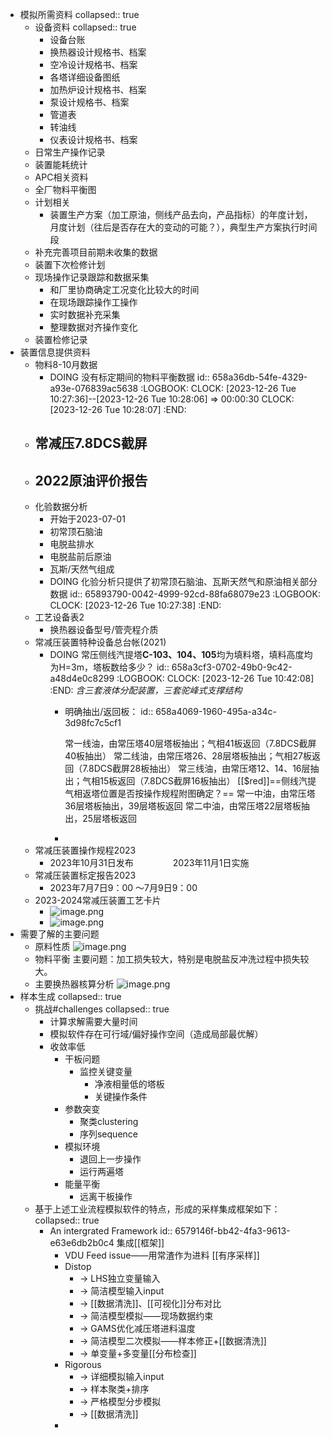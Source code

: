 - 模拟所需资料
  collapsed:: true
	- 设备资料
	  collapsed:: true
		- 设备台账
		- 换热器设计规格书、档案
		- 空冷设计规格书、档案
		- 各塔详细设备图纸
		- 加热炉设计规格书、档案
		- 泵设计规格书、档案
		- 管道表
		- 转油线
		- 仪表设计规格书、档案
	- 日常生产操作记录
	- 装置能耗统计
	- APC相关资料
	- 全厂物料平衡图
	- 计划相关
		- 装置生产方案（加工原油，侧线产品去向，产品指标）的年度计划，月度计划（往后是否存在大的变动的可能？），典型生产方案执行时间段
	- 补充完善项目前期未收集的数据
	- 装置下次检修计划
	- 现场操作记录跟踪和数据采集
		- 和厂里协商确定工况变化比较大的时间
		- 在现场跟踪操作工操作
		- 实时数据补充采集
		- 整理数据对齐操作变化
	- 装置检修记录
- 装置信息提供资料
	- 物料8-10月数据
		- DOING 没有标定期间的物料平衡数据
		  id:: 658a36db-54fe-4329-a93e-076839ac5638
		  :LOGBOOK:
		  CLOCK: [2023-12-26 Tue 10:27:36]--[2023-12-26 Tue 10:28:06] =>  00:00:30
		  CLOCK: [2023-12-26 Tue 10:28:07]
		  :END:
	- 常减压7.8DCS截屏
		-
	- 2022原油评价报告
		-
	- 化验数据分析
		- 开始于2023-07-01
		- 初常顶石脑油
		- 电脱盐排水
		- 电脱盐前后原油
		- 瓦斯/天然气组成
		- DOING 化验分析只提供了初常顶石脑油、瓦斯天然气和原油相关部分数据
		  id:: 65893790-0042-4999-92cd-88fa68079e23
		  :LOGBOOK:
		  CLOCK: [2023-12-26 Tue 10:27:38]
		  :END:
	- 工艺设备表2
		- 换热器设备型号/管壳程介质
	- 常减压装置特种设备总台帐(2021)
		- DOING 常压侧线汽提塔**C-103、104、105**均为填料塔，填料高度均为H=3m，塔板数给多少？
		  id:: 658a3cf3-0702-49b0-9c42-a48d4e0c8299
		  :LOGBOOK:
		  CLOCK: [2023-12-26 Tue 10:42:08]
		  :END:
		  *含三套液体分配装置，三套驼峰式支撑结构*
			- 明确抽出/返回板：
			  id:: 658a4069-1960-495a-a34c-3d98fc7c5cf1
			  
			  常一线油，由常压塔40层塔板抽出；气相41板返回（7.8DCS截屏40板抽出）
			  常二线油，由常压塔26、28层塔板抽出；气相27板返回（7.8DCS截屏28板抽出）
			  常三线油，由常压塔12、14、16层抽出；气相15板返回（7.8DCS截屏16板抽出）
			  [[$red]]==侧线汽提气相返塔位置是否按操作规程附图确定？==
			  常一中油，由常压塔36层塔板抽出，39层塔板返回
			  常二中油，由常压塔22层塔板抽出，25层塔板返回
			-
	- 常减压装置操作规程2023
		- 2023年10月31日发布                2023年11月1日实施
	- 常减压装置标定报告2023
		- 2023年7月7日9：00 ～7月9日9：00
	- 2023-2024常减压装置工艺卡片
		- ![image.png](../assets/image_1703490207361_0.png)
		- ![image.png](../assets/image_1703490223925_0.png)
- 需要了解的主要问题
	- 原料性质
	  ![image.png](../assets/image_1703566020985_0.png)
	- 物料平衡
	  主要问题：加工损失较大，特别是电脱盐反冲洗过程中损失较大。
	- 主要换热器核算分析
	  ![image.png](../assets/image_1703565971819_0.png)
- 样本生成
  collapsed:: true
	- 挑战#challenges
	  collapsed:: true
		- 计算求解需要大量时间
		- 模拟软件存在可行域/偏好操作空间（造成局部最优解）
		- 收敛率低
			- 干板问题
				- 监控关键变量
					- 净液相量低的塔板
					- 关键操作条件
			- 参数突变
				- 聚类clustering
				- 序列sequence
			- 模拟环境
				- 退回上一步操作
				- 运行两遍塔
			- 能量平衡
				- 远离干板操作
	- 基于上述工业流程模拟软件的特点，形成的采样集成框架如下：
	  collapsed:: true
		- An intergrated Framework
		  id:: 6579146f-bb42-4fa3-9613-e63e6db2b0c4
		  集成[[框架]]
			- VDU Feed issue——用常渣作为进料
			  [[有序采样]]
			- Distop
				- → LHS独立变量输入
				- → 简洁模型输入input
				- → [[数据清洗]]、[[可视化]]分布对比
				- → 简洁模型模拟——现场数据约束
				- → GAMS优化减压塔进料温度
				- → 简洁模型二次模拟——样本修正+[[数据清洗]]
				- → 单变量+多变量[[分布检查]]
			- Rigorous
				- → 详细模拟输入input
				- → 样本聚类+排序
				- → 严格模型分步模拟
				- → [[数据清洗]]
			-